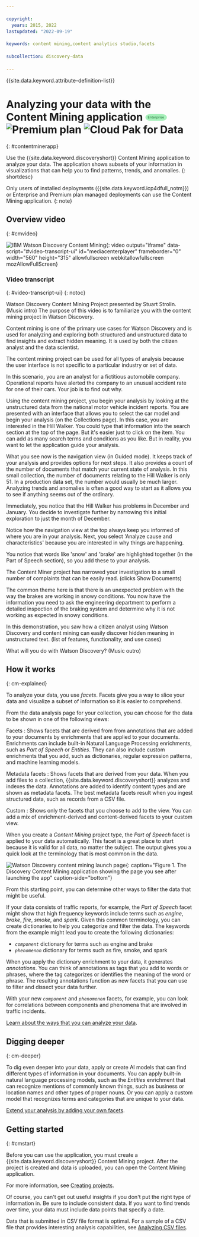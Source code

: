 ```yaml
---

copyright:
  years: 2015, 2022
lastupdated: "2022-09-19"

keywords: content mining,content analytics studio,facets

subcollection: discovery-data

---
```


{{site.data.keyword.attribute-definition-list}}

# Analyzing your data with the Content Mining application ![Enterprise plan](images/enterprise.png) ![Premium plan](images/premium.png) ![Cloud Pak for Data](images/cp4d.png)
{: #contentminerapp}

Use the {{site.data.keyword.discoveryshort}} Content Mining application to analyze your data. The application shows subsets of your information in visualizations that can help you to find patterns, trends, and anomalies.
{: shortdesc}

Only users of installed deployments ({{site.data.keyword.icp4dfull_notm}}) or Enterprise and Premium plan managed deployments can use the Content Mining application.
{: note}

## Overview video
{: #cmvideo}

![IBM Watson Discovery Content Mining](https://www.kaltura.com/p/1773841/sp/177384100/embedIframeJs/uiconf_id/27941801/partner_id/1773841?iframeembed=true&entry_id=1_7m4thupw){: video output="iframe" data-script="#video-transcript-ui" id="mediacenterplayer" frameborder="0" width="560" height="315" allowfullscreen webkitallowfullscreen mozAllowFullScreen}

### Video transcript
{: #video-transcript-ui}
{: notoc}

Watson Discovery Content Mining Project presented by Stuart Strolin. (Music intro) The purpose of this video is to familiarize you with the content mining project in Watson Discovery.

Content mining is one of the primary use cases for Watson Discovery and is used for analyzing and exploring both structured and unstructured data to find insights and extract hidden meaning. It is used by both the citizen analyst and the data scientist.

The content mining project can be used for all types of analysis because the user interface is not specific to a particular industry or set of data.

In this scenario, you are an analyst for a fictitious automobile company. Operational reports have alerted the company to an unusual accident rate for one of their cars. Your job is to find out why.

Using the content mining project, you begin your analysis by looking at the unstructured data from the national motor vehicle incident reports. You are presented with an interface that allows you to select the car model and begin your analysis (on the Collections page). In this case, you are interested in the Hill Walker. You could type that information into the search section at the top of the page. But it's easier just to click on the item. You can add as many search terms and conditions as you like. But in reality, you want to let the application guide your analysis.

What you see now is the navigation view (in Guided mode). It keeps track of your analysis and provides options for next steps. It also provides a count of the number of documents that match your current state of analysis. In this small collection, the number of documents relating to the Hill Walker is only 51. In a production data set, the number would usually be much larger. Analyzing trends and anomalies is often a good way to start as it allows you to see if anything seems out of the ordinary.

Immediately, you notice that the Hill Walker has problems in December and January. You decide to investigate further by narrowing this initial exploration to just the month of December.

Notice how the navigation view at the top always keep you informed of where you are in your analysis. Next, you select 'Analyze cause and characteristics' because you are interested in why things are happening.

You notice that words like 'snow' and 'brake' are highlighted together (in the Part of Speech section), so you add these to your analysis.

The Content Miner project has narrowed your investigation to a small number of complaints that can be easily read. (clicks Show Documents)

The common theme here is that there is an unexpected problem with the way the brakes are working in snowy conditions. You now have the information you need to ask the engineering department to perform a detailed inspection of the braking system and determine why it is not working as expected in snowy conditions.

In this demonstration, you saw how a citizen analyst using Watson Discovery and content mining can easily discover hidden meaning in unstructured text. (list of features, functionality, and use cases)

What will you do with Watson Discovery? (Music outro)

## How it works
{: cm-explained}

To analyze your data, you use *facets*. Facets give you a way to slice your data and visualize a subset of information so it is easier to comprehend.

From the data analysis page for your collection, you can choose for the data to be shown in one of the following views:

Facets
:    Shows facets that are derived from from annotations that are added to your documents by enrichments that are applied to your documents. Enrichments can include built-in Natural Language Processing enrichments, such as *Part of Speech* or *Entities*. They can also include custom enrichments that you add, such as dictionaries, regular expression patterns, and machine learning models.

Metadata facets
:    Shows facets that are derived from your data. When you add files to a collection, {{site.data.keyword.discoveryshort}} analyzes and indexes the data. Annotations are added to identify content types and are shown as metadata facets. The best metadata facets result when you ingest structured data, such as records from a CSV file.

Custom
:    Shows only the facets that you choose to add to the view. You can add a mix of enrichment-derived and content-derived facets to your custom view.

When you create a *Content Mining* project type, the *Part of Speech* facet is applied to your data automatically. This facet is a great place to start because it is valid for all data, no matter the subject. The output gives you a quick look at the terminology that is most common in the data. 

![Watson Discovery content mining launch page](images/miningloginapp.png "Content mining app initial launch page that asks you what you want to analyze"){: caption="Figure 1. The Discovery Content Mining application showing the page you see after launching the app" caption-side="bottom"}

From this starting point, you can determine other ways to filter the data that might be useful. 

If your data consists of traffic reports, for example, the *Part of Speech* facet might show that high frequency keywords include terms such as *engine*, *brake*, *fire*, *smoke*, and *spark*. Given this common terminology, you can create dictionaries to help you categorize and filter the data. The keywords from the example might lead you to create the following dictionaries:

-   *`component`* dictionary for terms such as engine and brake
-   *`phenomenon`* dictionary for terms such as fire, smoke, and spark

When you apply the dictionary enrichment to your data, it generates *annotations*. You can think of annotations as tags that you add to words or phrases, where the tag categorizes or identifies the meaning of the word or phrase. 
The resulting annotations function as new facets that you can use to filter and dissect your data further. 

With your new *`component`* and *`phenomenon`* facets, for example, you can look for correlations between components and phenomena that are involved in traffic incidents.

[Learn about the ways that you can analyze your data](/docs/discovery-data?topic=discovery-data-cm-analyze-data).

## Digging deeper
{: cm-deeper}

To dig even deeper into your data, apply or create AI models that can find different types of information in your documents. You can apply built-in natural language processing models, such as the *Entities* enrichment that can recognize mentions of commonly known things, such as business or location names and other types of proper nouns. Or you can apply a custom model that recognizes terms and categories that are unique to your data.

[Extend your analysis by adding your own facets](/docs/discovery-data?topic=discovery-data-cm-add-facets).

## Getting started
{: #cmstart}

Before you can use the application, you must create a {{site.data.keyword.discoveryshort}} Content Mining project. After the project is created and data is uploaded, you can open the Content Mining application. 

For more information, see [Creating projects](/docs/discovery-data?topic=discovery-data-projects).

Of course, you can't get out useful insights if you don't put the right type of information in. Be sure to include consistent data. If you want to find trends over time, your data must include data points that specify a date. 

Data that is submitted in CSV file format is optimal. For a sample of a CSV file that provides interesting analysis capabilities, see [Analyzing CSV files](/docs/discovery-data?topic=discovery-data-cm-csv-file).
